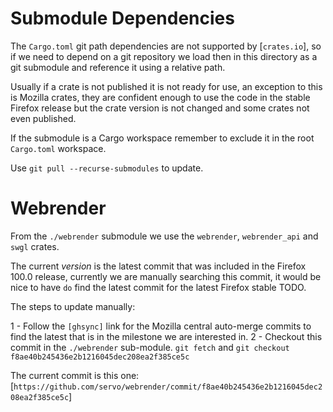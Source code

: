 # Submodule Dependencies

The `Cargo.toml` git path dependencies are not supported by [`crates.io`], so if we need to depend
on a git repository we load then in this directory as a git submodule and reference it using a relative path.

Usually if a crate is not published it is not ready for use, an exception to this is Mozilla crates, they are
confident enough to use the code in the stable Firefox release but the crate version is not changed and some
crates not even published.

If the submodule is a Cargo workspace remember to exclude it in the root `Cargo.toml` workspace.

Use `git pull --recurse-submodules` to update.

# Webrender

From the `./webrender` submodule we use the `webrender`, `webrender_api` and `swgl` crates.

The current *version* is the latest commit that was included in the Firefox 100.0 release, currently we are manually
searching this commit, it would be nice to have `do` find the latest commit for the latest Firefox stable TODO.

The steps to update manually:

1 - Follow the `[ghsync]` link for the Mozilla central auto-merge commits to find the latest that is in the
    milestone we are interested in.
2 - Checkout this commit in the `./webrender` sub-module.
    `git fetch` and `git checkout f8ae40b245436e2b1216045dec208ea2f385ce5c`

The current commit is this one: [`https://github.com/servo/webrender/commit/f8ae40b245436e2b1216045dec208ea2f385ce5c`]